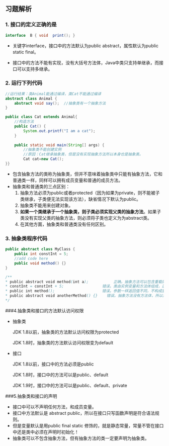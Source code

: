 ## 习题解析

### 1. 接口的定义正确的是 

```java
interface  B { void  print(); }
```

- 关键字interface，接口中的方法默认为public abstract，属性默认为public static final。

- 接口中的方法不能有实现，没有大括号方法体，Java中类只支持单继承，而接口可以支持多继承。

### 2. 运行下列代码

```java
//运行结果：类Animal能通过编译，类Cat不能通过编译
abstract class Animal {
	abstract void say();  //抽象类有一个抽象方法
}

public class Cat extends Animal{
    //构造方法
    public Cat() { 		
        System.out.printf("I am a cat");
    } 
    
    public static void main(String[] args) {
        //抽象类不能创建实例	
        //原因：Cat继承抽象类，但是没有实现抽象方法所以本身也是抽象类。
        Cat cat=new Cat();	
}}
```

- 包含抽象方法的类称为抽象类，但并不意味着抽象类中只能有抽象方法，它和普通类一样，同样可以拥有成员变量和普通的成员方法。
- 抽象类和普通类的三点区别：
  1. 抽象方法必须为public或者protected（因为如果为private，则不能被子类继承，子类便无法实现该方法），缺省情况下默认为public。
  2. 抽象类不能用来创建对象。
  3. **如果一个类继承于一个抽象类，则子类必须实现父类的抽象方法**。如果子类没有实现父类的抽象方法，则必须将子类也定义为为abstract类。
  4. 在其他方面，抽象类和普通类没有任何区别。

### 3. 抽象类程序代码

```java
public abstract class MyClass {
    public int constInt = 5;
    //add code here
    public void method() {}
}

/**
* public abstract void method(int a);	    	正确。抽象方法可以包含重载的抽象方法
* constInt = constInt + 5;				   错误。类由实例变量和方法体组成，运行代码应放到方法里
* public int method();					   错误。参数一样返回值不同，不构成重载条件
* public abstract void anotherMethod() {}	 错误。抽象方法没有方法体，所以没有大括号
*/
```

###4.抽象类和接口的方法默认访问权限

- 抽象类

  JDK 1.8以前，抽象类的方法默认访问权限为protected

  JDK 1.8时，抽象类的方法默认访问权限变为default

- 接口

  JDK 1.8以前，接口中的方法必须是public

  JDK 1.8时，接口中的方法可以是public、default

  JDK 1.9时，接口中的方法可以是public、default、private

###5.抽象类和接口的声明

- 接口中可以不声明任何方法，和成员变量。
- 接口中方法默认是 abstract public，所以在接口只写函数声明是符合语法规则。
- 但是变量默认是用public final static 修饰的，就是静态常量，常量不管在接口中还是类中必须在声明时初始化！
- 抽象类可以不包含抽象方法，但有抽象方法的类一定要声明为抽象类。

